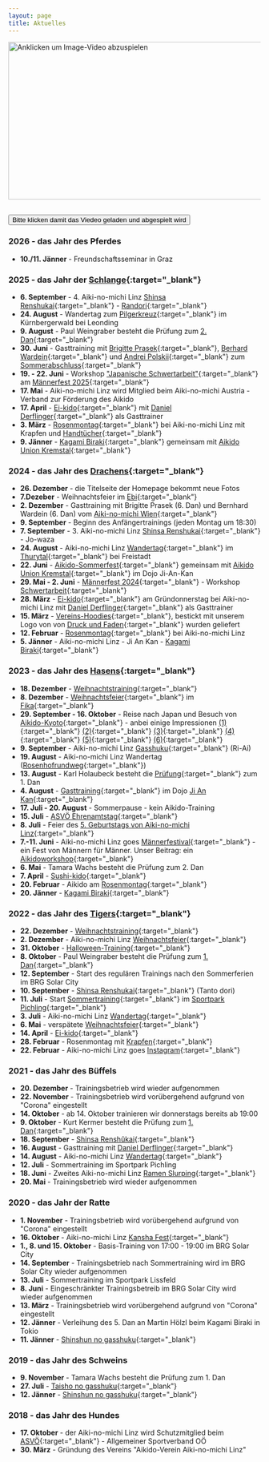 ```yaml
---
layout: page
title: Aktuelles
---
```



<div class="container block" markdown="1">

<div class="video-container">
  <div class="video-thumbnail" id="video-thumbnail">
    <img style="width: 560px; height: 315px; display:block; margin: 0 auto 30px auto;" src="{{ site.baseurl }}/images/youtube_imagevideo.png" alt="Anklicken um Image-Video abzuspielen">
    <button class="play-btn">Bitte klicken damit das Viedeo geladen und abgespielt wird</button>
  </div>
</div>

### 2026 - das Jahr des Pferdes

* **10./11. Jänner** - Freundschaftsseminar in Graz

### 2025 - das Jahr der [Schlange](https://www.facebook.com/photo/?fbid=1132203962248147&set=a.441578571310693){:target="_blank"}

* **6. September** - 4. Aiki-no-michi Linz [Shinsa Renshukai](https://www.facebook.com/photo/?fbid=1349647077170500&set=a.441578571310693){:target="_blank"} - [Randori](https://www.facebook.com/photo/?fbid=1174729291328947&set=a.441578571310693){:target="_blank"}
* **24. August** - Wandertag zum [Pilgerkreuz](https://www.facebook.com/photo/?fbid=1342616391206902&set=pcb.1342622284539646){:target="_blank"} im Kürnbergerwald bei Leonding
* **9. August** - Paul Weingraber besteht die Prüfung zum [2. Dan](https://www.facebook.com/photo/?fbid=24125783083757840&set=a.834961483266662&notif_id=1754801156484925&notif_t=feedback_reaction_generic_tagged&ref=notif){:target="_blank"}
* **30. Juni** - Gasttraining mit [Brigitte Prasek](https://www.facebook.com/brigitte.prasek){:target="_blank"}, [Berhard Wardein](https://www.facebook.com/bernhard.wardein){:target="_blank"} und [Andrei Polskii](https://www.facebook.com/andrey.polskiy){:target="_blank"} zum [Sommerabschluss](https://www.facebook.com/photo?fbid=1294359936032548&set=a.441578571310693){:target="_blank"}
* **19. - 22. Juni** - Workshop ["Japanische Schwertarbeit"](https://www.maennerfestival.at/japanische-schwertarbeit-2.html){:target="_blank"} am [Männerfest 2025](https://www.maennerfestival.at/festival.html){:target="_blank"} 
* **17. Mai** - Aiki-no-michi Linz wird Mitglied beim Aiki-no-michi Austria - Verband zur Förderung des Aikido
* **17. April** - [Ei-kido](https://www.facebook.com/photo/?fbid=9533057176786037&set=pcb.9533058270119261){:target="_blank"} mit [Daniel Derflinger](https://www.facebook.com/reel/1632790944023037){:target="_blank"} als Gasttrainer
* **3. März** - [Rosenmontag](https://www.facebook.com/photo/?fbid=1187472893387920&set=pcb.1187473386721204){:target="_blank"}  bei Aiki-no-michi Linz mit Krapfen und [Handtücher](https://www.facebook.com/photo?fbid=1187473023387907&set=pcb.1187473386721204){:target="_blank"} 
* **9. Jänner** - [Kagami Biraki](https://www.instagram.com/p/DEtzIN4Iak6/?utm_source=ig_web_button_share_sheet&fbclid=IwY2xjawHwZZhleHRuA2FlbQIxMAABHThLZ9u4nC8rJWLtzyCYykURs55qepCa4rDj4jCdBjL7b1lZC2dw_f38ag_aem_CEpqNRSNSKzN4rJhkZ5oSw&img_index=1){:target="_blank"} gemeinsam mit [Aikido Union Kremstal](https://www.facebook.com/profile.php?id=61557020004810){:target="_blank"}

### 2024 - das Jahr des [Drachens](https://www.facebook.com/photo/?fbid=858191322982747&set=a.441578571310693&notif_id=1704027669781123&notif_t=feedback_reaction_generic&ref=notif){:target="_blank"}

* **26. Dezember** - die Titelseite der Homepage bekommt neue Fotos 
* **7.Dezeber** - Weihnachtsfeier im [Ebi](https://www.ebi-vienna.at/home){:target="_blank"}
* **2. Dezember** - Gasttraining mit Brigitte Prasek (6. Dan) und Bernhard Wardein (6. Dan) vom [Aiki-no-michi Wien](http://www.aikinomichi.at/drupal7/){:target="_blank"} 
* **9. September** - Beginn des Anfängertrainings (jeden Montag um 18:30)
* **7. September** - 3. Aiki-no-michi Linz [Shinsa Renshukai](https://www.instagram.com/p/C_qDaVOIg1F/?igsh=MWV6OHRieDdpZ25pcA==){:target="_blank"} - Jo-waza 
* **24. August** - Aiki-no-michi Linz [Wandertag](https://www.facebook.com/photo/?fbid=1029010159234195&set=pcb.1029012219233989){:target="_blank"} im [Thurytal](https://freistadt.city/standort/thurytal/){:target="_blank"} bei Freistadt
* **22. Juni** - [Aikido-Sommerfest](https://www.facebook.com/photo?fbid=122154300854234000&set=pcb.122154300908234000){:target="_blank"} gemeinsam mit [Aikido Union Kremstal](https://www.facebook.com/profile.php?id=61557020004810){:target="_blank"} im Dojo Ji-An-Kan
* **29. Mai - 2. Juni** - [Männerfest 2024](https://www.maennerfestival.at/festival.html){:target="_blank"} - Workshop [Schwertarbeit](https://www.maennerfestival.at/japanische-schwertarbeit-2.html){:target="_blank"}
* **28. März** - [Ei-kido](https://www.facebook.com/photo?fbid=922124529922759&set=pcb.922125089922703){:target="_blank"} am Gründonnerstag bei Aiki-no-michi Linz mit [Daniel Derflinger](https://www.facebook.com/daniel.derflinger){:target="_blank"} als Gasttrainer
* **15. März** - [Vereins-Hoodies](https://www.facebook.com/photo?fbid=911502974318248&set=pcb.911504557651423){:target="_blank"}, bestickt mit unserem Logo von von [Druck und Faden](https://www.facebook.com/search/top?q=druck%20%26%20faden){:target="_blank"} wurden geliefert
* **12. Februar** - [Rosenmontag](https://www.facebook.com/photo/?fbid=894601306008415&set=pcb.894601976008348){:target="_blank"} bei Aiki-no-michi Linz
* **5. Jänner** - Aiki-no-michi Linz - Ji An Kan - [Kagami Biraki](https://www.facebook.com/photo/?fbid=917215139835302&set=a.173888970834593){:target="_blank"}

### 2023 - das Jahr des [Hasens](https://www.facebook.com/photo/?fbid=594639669337915&set=a.441578571310693){:target="_blank"}

* **18. Dezember** - [Weihnachtstraining](https://www.facebook.com/photo/?fbid=850766070391939&set=pcb.850768587058354){:target="_blank"}
* **8. Dezember** - [Weihnachtsfeier](https://www.facebook.com/photo/?fbid=842946447840568&set=pcb.842947737840439){:target="_blank"} im [Fika](https://fika-linz.eatbu.com/?lang=de){:target="_blank"}
* **29. September - 16. Oktober** - Reise nach Japan und Besuch von [Aikido-Kyoto](https://www.aikidokyoto.com/en){:target="_blank"} - anbei einige Impressionen [(1)](https://www.facebook.com/photo/?fbid=814682494000297&set=pcb.814683337333546){:target="_blank"} [(2)](https://www.facebook.com/photo/?fbid=814685274000019&set=pcb.814685350666678){:target="_blank"} [(3)](https://www.facebook.com/photo/?fbid=816030163865530&set=pcb.816030960532117){:target="_blank"} [(4)](https://www.facebook.com/photo?fbid=818513933617153&set=pcb.818516103616936){:target="_blank"} [(5)](https://www.facebook.com/photo?fbid=824360219699191&set=pcb.824361063032440){:target="_blank"} [(6)](https://www.facebook.com/photo/?fbid=828575875944292&set=pcb.828576609277552){:target="_blank"}
* **9. September** - Aiki-no-michi Linz [Gasshuku](https://www.facebook.com/aikinomichilinz/posts/pfbid02h3uExmt2SS96H3Wf4ogJ4xUqfntZpXGTMLjfSEhBR8QBqm356XXvkrE659ear5d1l){:target="_blank"} (Ri-Ai)
* **19. August** - Aiki-no-michi Linz Wandertag ([Rosenhofrundweg](https://www.facebook.com/photo/?fbid=768551938613353&set=pcb.768552838613263){:target="_blank"})
* **13. August** - Karl Holaubeck besteht die [Prüfung](https://www.facebook.com/photo/?fbid=766160435519170&set=a.441578571310693){:target="_blank"} zum 1. Dan
* **4. August** - [Gasttraining](https://www.facebook.com/photo?fbid=111628922025535&set=pcb.111629042025523){:target="_blank"} im Dojo [Ji An Kan](https://www.facebook.com/profile.php?id=100095352828706){:target="_blank"}
* **17. Juli - 20. August** - Sommerpause - kein Aikido-Training
* **15. Juli** - [ASVÖ Ehrenamtstag](https://www.facebook.com/photo?fbid=746198400848707&set=pcb.746199180848629){:target="_blank"}
* **8. Juli** - Feier des [5. Geburtstags von Aiki-no-michi Linz](https://www.facebook.com/photo?fbid=741040454697835&set=pcb.741044591364088){:target="_blank"}
* **7.-11. Juni** - Aiki-no-michi Linz goes [Männerfestival](https://www.maennerfestival.at/){:target="_blank"} - ein Fest von Männern für Männer. Unser Beitrag: ein [Aikidoworkshop](https://www.maennerfestival.at/aikido.html){:target="_blank"}
* **6. Mai** - Tamara Wachs besteht die Prüfung zum 2. Dan
* **7. April** - [Sushi-kido](https://www.facebook.com/photo/?fbid=674288198039728&set=pcb.674288271373054){:target="_blank"}
* **20. Februar** - Aikido am [Rosenmontag](https://www.facebook.com/photo/?fbid=638725011596047&set=pcb.638725098262705){:target="_blank"}
* **20. Jänner** - [Kagami Biraki](https://www.facebook.com/photo/?fbid=10227879238633736&set=pcb.10227879239073747){:target="_blank"}

### 2022 - das Jahr des [Tigers](https://www.facebook.com/aikinomichilinz/photos/a.1467842003430582/3048312818716818){:target="_blank"}

* **22. Dezember** - [Weihnachtstraining](https://www.instagram.com/p/CmwQG7KIWy8/?igshid=MDJmNzVkMjY=){:target="_blank"}
* **2. Dezember** - Aiki-no-michi Linz [Weihnachtsfeier](https://www.instagram.com/p/Cly0QbJI_Xk/?igshid=MDJmNzVkMjY=){:target="_blank"} 
* **31. Oktober** - [Halloween-Training](https://www.facebook.com/photo?fbid=538221621646387&set=pcb.538221754979707){:target="_blank"}
* **8. Oktober** - Paul Weingraber besteht die Prüfung zum [1. Dan](https://www.facebook.com/photo?fbid=6113467595415998&set=pcb.6113469222082502){:target="_blank"}
* **12. September** - Start des regulären Trainings nach den Sommerferien im BRG Solar City
* **10. September** - [Shinsa Renshukai](https://www.facebook.com/aikinomichilinz/videos/1253320941935632){:target="_blank"} (Tanto dori)
* **11. Juli** - Start [Sommertraining](https://www.instagram.com/tv/Cf3plVrgYdo/?utm_source=ig_web_copy_link){:target="_blank"} im [Sportpark Pichling](https://www.livasport.at/sportparks/sportpark-pichling/){:target="_blank"} 
* **3. Juli** - Aiki-no-michi Linz [Wandertag](https://www.facebook.com/aikinomichilinz/photos/pcb.3187675338113898/3187673444780754){:target="_blank"}
* **6. Mai** - verspätete [Weihnachtsfeier](https://www.facebook.com/aikinomichilinz/photos/pcb.3144151759132923/3144149329133166/){:target="_blank"}
* **14. April** - [Ei-kido](https://www.facebook.com/aikinomichilinz/photos/pcb.3127591917455574/3127590477455718/){:target="_blank"}
* **28. Februar** - Rosenmontag mit [Krapfen](https://www.facebook.com/aikinomichilinz/photos/pcb.3093817634166336/3093817477499685/){:target="_blank"}
* **22. Februar** - Aiki-no-michi Linz goes [Instagram](https://www.instagram.com/aikinomichilinz/){:target="_blank"}

### 2021 - das Jahr des Büffels

* **20. Dezember** - Trainingsbetrieb wird wieder aufgenommen
* **22. November** - Trainingsbetrieb wird vorübergehend aufgrund von "Corona" eingestellt
* **14. Oktober** - ab 14. Oktober trainieren wir donnerstags bereits ab 19:00 
* **9. Oktober** - Kurt Kermer besteht die Prüfung zum [1. Dan](https://www.tips.at/vereine/aiki-no-michi-linz/news/553263-meisterleistung-im-hohen-alter){:target="_blank"}
* **18. September** - [Shinsa Renshûkai](https://www.facebook.com/aikinomichilinz/photos/pcb.2973914229490011/2973907026157398){:target="_blank"}
* **16. August** - Gasttraining mit [Daniel Derflinger](https://www.facebook.com/100002455483738/videos/2778261658932323/){:target="_blank"}
* **14. August** - Aiki-no-michi Linz [Wandertag](https://www.facebook.com/aikinomichilinz/photos/pcb.2941015092779925/2941013476113420/){:target="_blank"}
* **12. Juli** - Sommertraining im Sportpark Pichling
* **18. Juni** - Zweites Aiki-no-michi Linz [Ramen Slurping](https://www.facebook.com/aikinomichilinz/photos/pcb.2896867920527976/2896864300528338){:target="_blank"}
* **20. Mai** - Trainingsbetrieb wird wieder aufgenommen

### 2020 - das Jahr der Ratte

* **1. November** - Trainingsbetrieb wird vorübergehend aufgrund von "Corona" eingestellt
* **16. Oktober** - Aiki-no-michi Linz [Kansha Fest](https://www.facebook.com/aikinomichilinz/photos/pcb.2702514973296606/2702510259963744){:target="_blank"}
* **1., 8. und 15. Oktober** - Basis-Training von 17:00 - 19:00 im BRG Solar City
* **14. September** - Trainingsbetrieb nach Sommertraining wird im BRG Solar City wieder aufgenommen
* **13. Juli** - Sommertraining im Sportpark Lissfeld
* **8. Juni** - Eingeschränkter Trainingsbetreib im BRG Solar City wird wieder aufgenommen
* **13. März** - Trainingsbetrieb wird vorübergehend aufgrund von "Corona" eingestellt
* **12. Jänner** - Verleihung des 5. Dan an Martin Hölzl beim Kagami Biraki in Tokio
* **11. Jänner** - [Shinshun no gasshuku](https://www.facebook.com/aikinomichilinz/photos/pcb.2469373419944097/2469359846612121/?type=3&theater){:target="_blank"}

### 2019 - das Jahr des Schweins

* **9. November** - Tamara Wachs besteht die Prüfung zum 1. Dan
* **27. Juli** - [Taisho no gasshuku](https://www.facebook.com/aikinomichilinz/photos/pcb.2324299254451515/2324293644452076/?type=3&theater){:target="_blank"}
* **12. Jänner** - [Shinshun no gasshuku](https://www.facebook.com/aikinomichilinz/photos/pcb.2202032180011557/2202025876678854/?type=3&theater){:target="_blank"}

### 2018 - das Jahr des Hundes

* **17. Oktober** - der Aiki-no-michi Linz wird Schutzmitglied beim [ASVÖ](https://www.asvoe.at/de/asvoe/landesorganisationen/asvoe-oberoesterreich){:target="_blank"} - Allgemeiner Sportverband OÖ
* **30. März** - Gründung des Vereins "Aikido-Verein Aiki-no-michi Linz"

</div>

<script>
    document.getElementById('video-thumbnail').addEventListener('click', function() {
        // Create iframe when clicked
        var iframe = document.createElement('iframe');
        iframe.setAttribute('src', 'https://www.youtube.com/embed/DrgovmdFho8?autoplay=1&rel=0&modestbranding=1');
        iframe.setAttribute('frameborder', '0');
        iframe.setAttribute('allowfullscreen', 'false');
        iframe.setAttribute('width', '560');
        iframe.setAttribute('height', '315');
        iframe.setAttribute('class', 'video-iframe');

        // Replace thumbnail with iframe
        this.innerHTML = '';
        this.appendChild(iframe);
    });
</script>